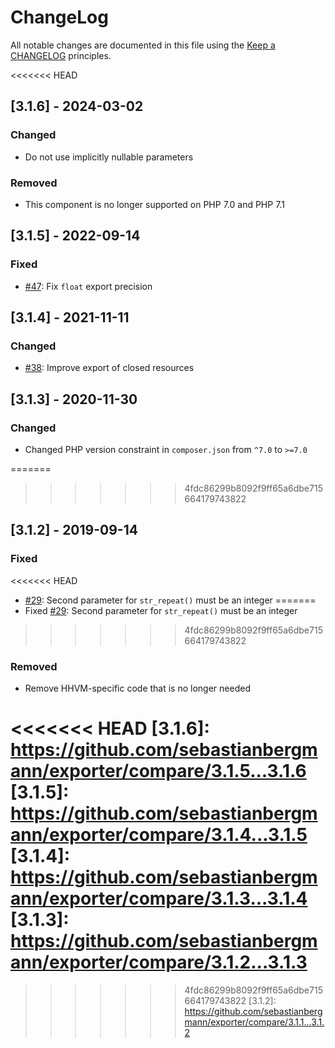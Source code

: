 # ChangeLog

All notable changes are documented in this file using the [Keep a CHANGELOG](https://keepachangelog.com/) principles.

<<<<<<< HEAD
## [3.1.6] - 2024-03-02

### Changed

* Do not use implicitly nullable parameters

### Removed

* This component is no longer supported on PHP 7.0 and PHP 7.1

## [3.1.5] - 2022-09-14

### Fixed

* [#47](https://github.com/sebastianbergmann/exporter/pull/47): Fix `float` export precision

## [3.1.4] - 2021-11-11

### Changed

* [#38](https://github.com/sebastianbergmann/exporter/pull/38): Improve export of closed resources

## [3.1.3] - 2020-11-30

### Changed

* Changed PHP version constraint in `composer.json` from `^7.0` to `>=7.0`

=======
>>>>>>> 4fdc86299b8092f9ff65a6dbe715664179743822
## [3.1.2] - 2019-09-14

### Fixed

<<<<<<< HEAD
* [#29](https://github.com/sebastianbergmann/exporter/pull/29): Second parameter for `str_repeat()` must be an integer
=======
* Fixed [#29](https://github.com/sebastianbergmann/exporter/pull/29): Second parameter for `str_repeat()` must be an integer
>>>>>>> 4fdc86299b8092f9ff65a6dbe715664179743822

### Removed

* Remove HHVM-specific code that is no longer needed

<<<<<<< HEAD
[3.1.6]: https://github.com/sebastianbergmann/exporter/compare/3.1.5...3.1.6
[3.1.5]: https://github.com/sebastianbergmann/exporter/compare/3.1.4...3.1.5
[3.1.4]: https://github.com/sebastianbergmann/exporter/compare/3.1.3...3.1.4
[3.1.3]: https://github.com/sebastianbergmann/exporter/compare/3.1.2...3.1.3
=======
>>>>>>> 4fdc86299b8092f9ff65a6dbe715664179743822
[3.1.2]: https://github.com/sebastianbergmann/exporter/compare/3.1.1...3.1.2
